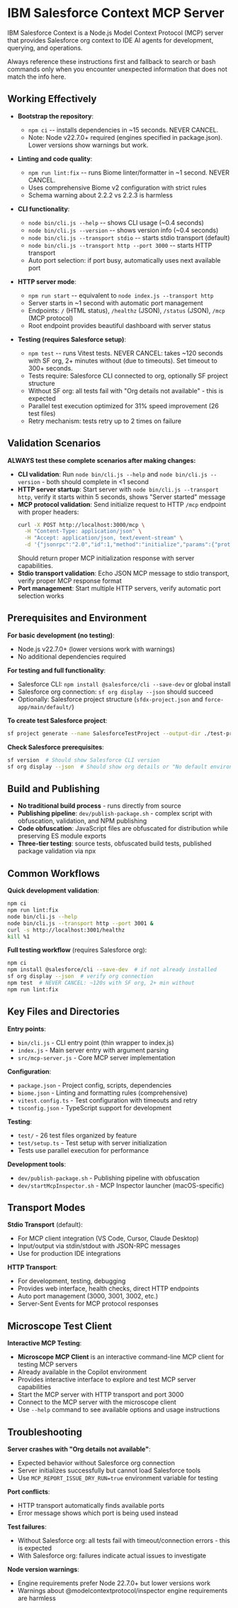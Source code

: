 # IBM Salesforce Context MCP Server

IBM Salesforce Context is a Node.js Model Context Protocol (MCP) server that provides Salesforce org context to IDE AI agents for development, querying, and operations.

Always reference these instructions first and fallback to search or bash commands only when you encounter unexpected information that does not match the info here.

## Working Effectively

- **Bootstrap the repository**:
  - `npm ci` -- installs dependencies in ~15 seconds. NEVER CANCEL.
  - Note: Node v22.7.0+ required (engines specified in package.json). Lower versions show warnings but work.

- **Linting and code quality**:
  - `npm run lint:fix` -- runs Biome linter/formatter in ~1 second. NEVER CANCEL.
  - Uses comprehensive Biome v2 configuration with strict rules
  - Schema warning about 2.2.2 vs 2.2.3 is harmless

- **CLI functionality**:
  - `node bin/cli.js --help` -- shows CLI usage (~0.4 seconds)
  - `node bin/cli.js --version` -- shows version info (~0.4 seconds)
  - `node bin/cli.js --transport stdio` -- starts stdio transport (default)
  - `node bin/cli.js --transport http --port 3000` -- starts HTTP transport
  - Auto port selection: if port busy, automatically uses next available port

- **HTTP server mode**:
  - `npm run start` -- equivalent to `node index.js --transport http`
  - Server starts in ~1 second with automatic port management
  - Endpoints: `/` (HTML status), `/healthz` (JSON), `/status` (JSON), `/mcp` (MCP protocol)
  - Root endpoint provides beautiful dashboard with server status

- **Testing (requires Salesforce setup)**:
  - `npm test` -- runs Vitest tests. NEVER CANCEL: takes ~120 seconds with SF org, 2+ minutes without (due to timeouts). Set timeout to 300+ seconds.
  - Tests require: Salesforce CLI connected to org, optionally SF project structure
  - Without SF org: all tests fail with "Org details not available" - this is expected
  - Parallel test execution optimized for 31% speed improvement (26 test files)
  - Retry mechanism: tests retry up to 2 times on failure

## Validation Scenarios

**ALWAYS test these complete scenarios after making changes:**

- **CLI validation**: Run `node bin/cli.js --help` and `node bin/cli.js --version` - both should complete in <1 second
- **HTTP server startup**: Start server with `node bin/cli.js --transport http`, verify it starts within 5 seconds, shows "Server started" message
- **MCP protocol validation**: Send initialize request to HTTP `/mcp` endpoint with proper headers:
  ```bash
  curl -X POST http://localhost:3000/mcp \
    -H "Content-Type: application/json" \
    -H "Accept: application/json, text/event-stream" \
    -d '{"jsonrpc":"2.0","id":1,"method":"initialize","params":{"protocolVersion":"2025-06-18","capabilities":{},"clientInfo":{"name":"test","version":"1.0.0"}}}'
  ```
  Should return proper MCP initialization response with server capabilities.
- **Stdio transport validation**: Echo JSON MCP message to stdio transport, verify proper MCP response format
- **Port management**: Start multiple HTTP servers, verify automatic port selection works

## Prerequisites and Environment

**For basic development (no testing)**:
- Node.js v22.7.0+ (lower versions work with warnings)
- No additional dependencies required

**For testing and full functionality**:
- Salesforce CLI: `npm install @salesforce/cli --save-dev` or global install
- Salesforce org connection: `sf org display --json` should succeed
- Optionally: Salesforce project structure (`sfdx-project.json` and `force-app/main/default/`)

**To create test Salesforce project**:
```bash
sf project generate --name SalesforceTestProject --output-dir ./test-project
```

**Check Salesforce prerequisites**:
```bash
sf version  # Should show Salesforce CLI version
sf org display --json  # Should show org details or "No default environment" error
```

## Build and Publishing

- **No traditional build process** - runs directly from source
- **Publishing pipeline**: `dev/publish-package.sh` - complex script with obfuscation, validation, and NPM publishing
- **Code obfuscation**: JavaScript files are obfuscated for distribution while preserving ES module exports
- **Three-tier testing**: source tests, obfuscated build tests, published package validation via npx

## Common Workflows

**Quick development validation**:
```bash
npm ci
npm run lint:fix
node bin/cli.js --help
node bin/cli.js --transport http --port 3001 &
curl -s http://localhost:3001/healthz
kill %1
```

**Full testing workflow** (requires Salesforce org):
```bash
npm ci
npm install @salesforce/cli --save-dev  # if not already installed
sf org display --json  # verify org connection
npm test  # NEVER CANCEL: ~120s with SF org, 2+ min without
npm run lint:fix
```

## Key Files and Directories

**Entry points**:
- `bin/cli.js` - CLI entry point (thin wrapper to index.js)
- `index.js` - Main server entry with argument parsing
- `src/mcp-server.js` - Core MCP server implementation

**Configuration**:
- `package.json` - Project config, scripts, dependencies
- `biome.json` - Linting and formatting rules (comprehensive)
- `vitest.config.ts` - Test configuration with timeouts and retry
- `tsconfig.json` - TypeScript support for development

**Testing**:
- `test/` - 26 test files organized by feature
- `test/setup.ts` - Test setup with server initialization
- Tests use parallel execution for performance

**Development tools**:
- `dev/publish-package.sh` - Publishing pipeline with obfuscation
- `dev/startMcpInspector.sh` - MCP Inspector launcher (macOS-specific)

## Transport Modes

**Stdio Transport** (default):
- For MCP client integration (VS Code, Cursor, Claude Desktop)
- Input/output via stdin/stdout with JSON-RPC messages
- Use for production IDE integrations

**HTTP Transport**:
- For development, testing, debugging
- Provides web interface, health checks, direct HTTP endpoints
- Auto port management (3000, 3001, 3002, etc.)
- Server-Sent Events for MCP protocol responses

## Microscope Test Client

**Interactive MCP Testing**:
- **Microscope MCP Client** is an interactive command-line MCP client for testing MCP servers
- Already available in the Copilot environment
- Provides interactive interface to explore and test MCP server capabilities
- Start the MCP server with HTTP transport and port 3000
- Connect to the MCP server with the microscope client
- Use `--help` command to see available options and usage instructions

## Troubleshooting

**Server crashes with "Org details not available"**:
- Expected behavior without Salesforce org connection
- Server initializes successfully but cannot load Salesforce tools
- Use `MCP_REPORT_ISSUE_DRY_RUN=true` environment variable for testing

**Port conflicts**:
- HTTP transport automatically finds available ports
- Error message shows which port is being used instead

**Test failures**:
- Without Salesforce org: all tests fail with timeout/connection errors - this is expected
- With Salesforce org: failures indicate actual issues to investigate

**Node version warnings**:
- Engine requirements prefer Node 22.7.0+ but lower versions work
- Warnings about @modelcontextprotocol/inspector engine requirements are harmless

